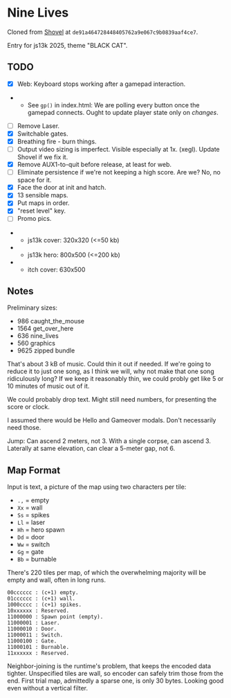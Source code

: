 # Nine Lives

Cloned from [Shovel](https://github.com/aksommerville/shovel) at `de91a464728448405762a9e067c9b0839aaf4ce7`.

Entry for js13k 2025, theme "BLACK CAT".

## TODO

- [x] Web: Keyboard stops working after a gamepad interaction.
- - See `gp()` in index.html: We are polling every button once the gamepad connects. Ought to update player state only on _changes_.
- [ ] Remove Laser.
- [x] Switchable gates.
- [x] Breathing fire - burn things.
- [ ] Output video sizing is imperfect. Visible especially at 1x. (xegl). Update Shovel if we fix it.
- [x] Remove AUX1-to-quit before release, at least for web.
- [ ] Eliminate persistence if we're not keeping a high score. Are we? No, no space for it.
- [x] Face the door at init and hatch.
- [x] 13 sensible maps.
- [x] Put maps in order.
- [x] "reset level" key.
- [ ] Promo pics.
- - js13k cover: 320x320 (<=50 kb)
- - js13k hero: 800x500 (<=200 kb)
- - itch cover: 630x500

## Notes

Preliminary sizes:
 -  986 caught_the_mouse
 - 1564 get_over_here
 -  636 nine_lives
 -  560 graphics
 - 9625 zipped bundle

That's about 3 kB of music. Could thin it out if needed.
If we're going to reduce it to just one song, as I think we will, why not make that one song ridiculously long?
If we keep it reasonably thin, we could probly get like 5 or 10 minutes of music out of it.

We could probably drop text. Might still need numbers, for presenting the score or clock.

I assumed there would be Hello and Gameover modals. Don't necessarily need those.

Jump: Can ascend 2 meters, not 3. With a single corpse, can ascend 3.
Laterally at same elevation, can clear a 5-meter gap, not 6.

## Map Format

Input is text, a picture of the map using two characters per tile:
 - `.,` = empty
 - `Xx` = wall
 - `Ss` = spikes
 - `Ll` = laser
 - `Hh` = hero spawn
 - `Dd` = door
 - `Ww` = switch
 - `Gg` = gate
 - `Bb` = burnable

There's 220 tiles per map, of which the overwhelming majority will be empty and wall, often in long runs.

```
00cccccc : (c+1) empty.
01cccccc : (c+1) wall.
1000cccc : (c+1) spikes.
10xxxxxx : Reserved.
11000000 : Spawn point (empty).
11000001 : Laser.
11000010 : Door.
11000011 : Switch.
11000100 : Gate.
11000101 : Burnable.
11xxxxxx : Reserved.
```

Neighbor-joining is the runtime's problem, that keeps the encoded data tighter.
Unspecified tiles are wall, so encoder can safely trim those from the end.
First trial map, admittedly a sparse one, is only 30 bytes. Looking good even without a vertical filter.
